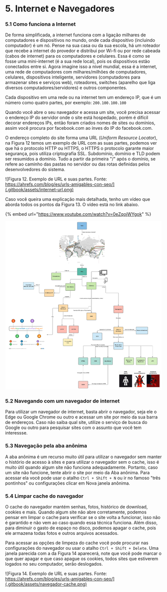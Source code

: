 # 5. Internet e Navegadores

### 5.1 Como funciona a Internet

De forma simplificada, a internet funciona com a ligação milhares de computadores e dispositivos no mundo, onde cada dispositivo \(incluindo computador\) é um nó. Pense na sua casa ou da sua escola, há um roteador que recebe a internet do provedor e distribui por Wi-fi ou por rede cabeada \(cabos de internet\) para os computadores e celulares. Essa é como se fosse uma mini-internet \(é a sua rede local\), pois os dispositivos estão conectados entre si. Agora imagine isso a nível mundial, essa é a internet, uma rede de computadores com milhares/milhões de computadores, celulares, dispositivos inteligente, servidores \(computadores para armazenar sites e serviços web\), roteadores, switches \(aparelho que liga diversos computadores/servidores\) e outros componentes.

Cada dispositivo em uma rede ou na internet tem um endereço IP, que é um número como quatro partes, por exemplo: `200.100.100.100`

Quando você abre o seu navegador e acessa um site, você precisa acessar o endereço IP do servidor onde o site está hospedado, porém é difícil decorar endereços IPs, então foram criados nomes de sites ou domínios, assim você procura por facebook.com ao ínves do IP do facebook.com.

O endereço completo do site forma uma URL \(_Uniform Resource Locator_\), na Figura 12 temos um exemplo de URL com as suas partes, podemos ver que há o protocolo HTTP ou HTTPS, o HTTPS o protocolo garante maior segurança, pois utiliza criptografia SSL. Subdomínio, domínio e TLD podem ser resumidos a domínio. Tudo a partir da primeira "/" após o domínio, se refere ao caminho das pastas no servidor ou das rotas definidas pelos desenvolvedores do sistema.

 

![Figura 12. Exemplo de URL e suas partes. Fonte: https://ahrefs.com/blog/es/urls-amigables-con-seo/](.gitbook/assets/internet-url.png)

Caso você queira uma explicação mais detalhada, tenho um vídeo que aborda todos os pontos da Figura 13. O vídeo está no link abaixo.

{% embed url="https://www.youtube.com/watch?v=0eZqojWYgok" %}



 

![Figura 13. Conceitos de internet.](.gitbook/assets/internet-conceitos.svg)

### 5.2 Navegando com um navegador de internet

Para utilizar um navegador de internet, basta abrir o navegador, seja ele o Edge ou Google Chrome ou outro e acessar um site por meio da sua barra de endereços. Caso não saiba qual site, utilize o serviço de busca do Google ou outro para pesquisar sites com o assunto que você tem interessse.

### 5.3 Navegação pela aba anônima

A aba anônima é um recurso muito útil para utilizar o navegador sem manter o histório de acesso à sites e para utilizar o navegador sem o cache, isso é muito útil quando algum site não funciona adequadamente. Portanto, caso um site não funcione, tente abrir o site por meio da Aba anônima. Para acessar ela você pode usar o atalho `Ctrl + Shift + N` ou ir no famoso "três pontinhos" ou configurações clicar em Nova janela anônima.

### 5.4 Limpar cache do navegador

O cache do navegador mantém senhas, fotos, histórico de download, cookies e mais. Quando algum site não abre corretamente, podemos pensar em limpar o cache para verificar se o site volta a funcionar, isso não é garantido e não vem ao caso quando essa técnica funciona. Além disso, para diminuir o gasto de espaço no disco, podemos apagar o cache, pois ele armazena todas fotos e outros arquivos acessados.

Para acessar as opções de limpeza do cache você pode procurar nas configurações do navegador ou usar o atalho `Ctrl + Shift + Delete`. Uma janela parecida com a da Figura 14 aparecerá, note que você pode marcar o que quer apagar e que caso apague os cookies, todos sites que estiverem logados no seu computador, serão deslogados. 

![Figura 14. Exemplo de URL e suas partes. Fonte: https://ahrefs.com/blog/es/urls-amigables-con-seo/](.gitbook/assets/navegador-cache.png)



